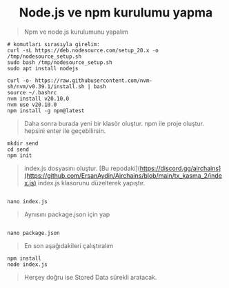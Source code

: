 <h1 align="center">Node.js ve npm kurulumu yapma</h1>

> Npm ve node.js kurulumunu yapalım

```
# komutları sırasıyla girelim:
curl -sL https://deb.nodesource.com/setup_20.x -o /tmp/nodesource_setup.sh
sudo bash /tmp/nodesource_setup.sh
sudo apt install nodejs

curl -o- https://raw.githubusercontent.com/nvm-sh/nvm/v0.39.1/install.sh | bash
source ~/.bashrc
nvm install v20.10.0
nvm use v20.10.0
npm install -g npm@latest

```


> Daha sonra burada yeni bir klasör oluştur. npm ile proje oluştur. hepsini enter ile geçebilirsin.

```
mkdir send
cd send
npm init

```

> index.js dosyasını oluştur.  [Bu repodaki](https://discord.gg/airchains](https://github.com/ErsanAydin/Airchains/blob/main/tx_kasma_2/index.js) index.js klasorunu düzelterek yapıştır.

```

nano index.js

```

> Aynısını package.json için yap

```

nano package.json

```

> En son aşağıdakileri çalıştıralım

```
npm install
node index.js

```

> Herşey doğru ise Stored Data sürekli aratacak.
